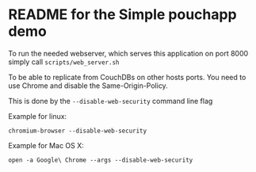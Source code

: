 # README for the Simple pouchapp demo

To run the needed webserver, which serves this application on port 8000 simply
call `scripts/web_server.sh`

To be able to replicate from CouchDBs on other hosts ports. You need to use
Chrome and disable the Same-Origin-Policy.

This is done by the `--disable-web-security` command line flag

Example for linux:
    
    chromium-browser --disable-web-security

Example for Mac OS X:

    open -a Google\ Chrome --args --disable-web-security


